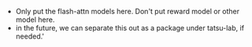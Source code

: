 - Only put the flash-attn models here. Don't put reward model or other model here.
- in the future, we can separate this out as a package under tatsu-lab, if needed.'
